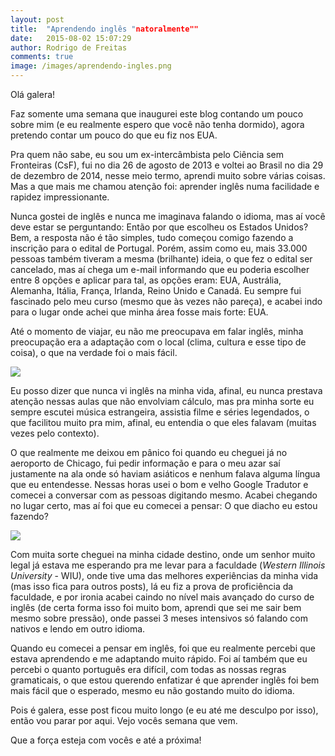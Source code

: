```yaml
---
layout: post
title:  "Aprendendo inglês "natoralmente""
date:   2015-08-02 15:07:29
author: Rodrigo de Freitas
comments: true
image: /images/aprendendo-ingles.png
---
```


Olá galera!

Faz somente uma semana que inaugurei este blog contando um pouco sobre mim (e eu realmente espero que você não tenha dormido), agora pretendo contar um pouco do que eu fiz nos EUA.

Pra quem não sabe, eu sou um ex-intercâmbista pelo Ciência sem Fronteiras (CsF), fui no dia 26 de agosto de 2013 e voltei ao Brasil no dia 29 de dezembro de 2014, nesse meio termo, aprendi muito sobre várias coisas. Mas a que mais me chamou atenção foi: aprender inglês numa facilidade e rapidez impressionante.

Nunca gostei de inglês e nunca me imaginava falando o idioma, mas aí você deve estar se perguntando: Então por que escolheu os Estados Unidos? Bem, a resposta não é tão simples, tudo começou comigo fazendo a inscrição para o edital de Portugal. Porém, assim como eu, mais 33.000 pessoas também tiveram a mesma (brilhante) ideia, o que fez o edital ser cancelado, mas aí chega um e-mail informando que eu poderia escolher entre 8 opções e aplicar para tal, as opções eram: EUA, Austrália, Alemanha, Itália, França, Irlanda, Reino Unido e Canadá. Eu sempre fui fascinado pelo meu curso (mesmo que às vezes não pareça), e acabei indo para o lugar onde achei que minha área fosse mais forte: EUA.

Até o momento de viajar, eu não me preocupava em falar inglês, minha preocupação era a adaptação com o local (clima, cultura e esse tipo de coisa), o que na verdade foi o mais fácil. 

<img src="{{ site.absolute_url }}/images/clima.jpg">

Eu posso dizer que nunca vi inglês na minha vida, afinal, eu nunca prestava atenção nessas aulas que não envolviam cálculo, mas pra minha sorte eu sempre escutei música estrangeira, assistia filme e séries legendados, o que facilitou muito pra mim, afinal, eu entendia o que eles falavam (muitas vezes pelo contexto).

O que realmente me deixou em pânico foi quando eu cheguei já no aeroporto de Chicago, fui pedir informação e para o meu azar saí justamente na ala onde só haviam asiáticos e nenhum falava alguma língua que eu entendesse. Nessas horas usei o bom e velho Google Tradutor e comecei a conversar com as pessoas digitando mesmo. Acabei chegando no lugar certo, mas aí foi que eu comecei a pensar: O que diacho eu estou fazendo? 

<img src="{{ site.absolute_url }}/images/chegando.jpg">

Com muita sorte cheguei na minha cidade destino, onde um senhor muito legal já estava me esperando pra me levar para a faculdade (*Western Illinois University* - WIU), onde tive uma das melhores experiências da minha vida (mas isso fica para outros posts), lá eu fiz a prova de proficiência da faculdade, e por ironia acabei caindo no nível mais avançado do curso de inglês (de certa forma isso foi muito bom, aprendi que sei me sair bem mesmo sobre pressão), onde passei 3 meses intensivos só falando com nativos e lendo em outro idioma.

Quando eu comecei a pensar em inglês, foi que eu realmente percebi que estava aprendendo e me adaptando muito rápido. Foi aí também que eu percebi o quanto português era difícil, com todas as nossas regras gramaticais, o que estou querendo enfatizar é que aprender inglês foi bem mais fácil que o esperado, mesmo eu não gostando muito do idioma.

Pois é galera, esse post ficou muito longo (e eu até me desculpo por isso), então vou parar por aqui. Vejo vocês semana que vem.

Que a força esteja com vocês e até a próxima!


[ini]: http://rodrigodfreitas.github.io